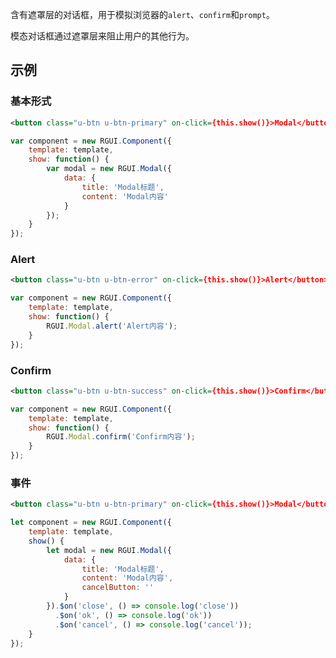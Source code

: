 含有遮罩层的对话框，用于模拟浏览器的`alert`、`confirm`和`prompt`。

模态对话框通过遮罩层来阻止用户的其他行为。

## 示例
### 基本形式

<div class="m-example"></div>

```xml
<button class="u-btn u-btn-primary" on-click={this.show()}>Modal</button>
```

```javascript
var component = new RGUI.Component({
    template: template,
    show: function() {
        var modal = new RGUI.Modal({
            data: {
                title: 'Modal标题',
                content: 'Modal内容'
            }
        });
    }
});
```

### Alert

<div class="m-example"></div>

```xml
<button class="u-btn u-btn-error" on-click={this.show()}>Alert</button>
```

```javascript
var component = new RGUI.Component({
    template: template,
    show: function() {
        RGUI.Modal.alert('Alert内容');
    }
});
```

### Confirm

<div class="m-example"></div>

```xml
<button class="u-btn u-btn-success" on-click={this.show()}>Confirm</button>
```

```javascript
var component = new RGUI.Component({
    template: template,
    show: function() {
        RGUI.Modal.confirm('Confirm内容');
    }
});
```

### 事件

<div class="m-example"></div>

```xml
<button class="u-btn u-btn-primary" on-click={this.show()}>Modal</button>
```

```javascript
let component = new RGUI.Component({
    template: template,
    show() {
        let modal = new RGUI.Modal({
            data: {
                title: 'Modal标题',
                content: 'Modal内容',
                cancelButton: ''
            }
        }).$on('close', () => console.log('close'))
          .$on('ok', () => console.log('ok'))
          .$on('cancel', () => console.log('cancel'));
    }
});
```

